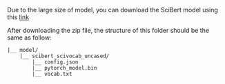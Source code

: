 
Due to the large size of model, you can download the SciBert model using this [link](https://github.com/allenai/scibert)

After downloading the zip file, the structure of this folder should be the same as follow:

```
|__ model/
	|__ scibert_scivocab_uncased/
		|__ config.json
		|__ pytorch_model.bin
		|__ vocab.txt
```